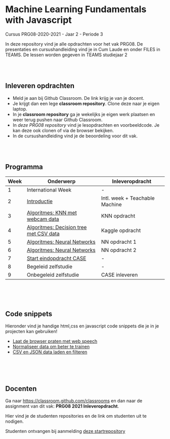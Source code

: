 # Machine Learning Fundamentals with Javascript

Cursus PRG08-2020-2021 - Jaar 2 - Periode 3

In deze repository vind je alle opdrachten voor het vak PRG08. De presentaties en cursushandleiding vind je in Cum Laude en onder FILES in TEAMS. De lessen worden gegeven in TEAMS studiejaar 2

<br>
<br>

## Inleveren opdrachten

- Meld je aan bij Github Classroom. De link krijg je van je docent.
- Je krijgt dan een lege **classroom repository**. Clone deze naar je eigen laptop.
- In je **classroom repository** ga je wekelijks je eigen werk plaatsen en weer terug pushen naar Github Classroom.
- In *deze PRG08 repository* vind je lesopdrachten en voorbeeldcode. Je kan deze ook clonen of via de browser bekijken.
- In de cursushandleiding vind je de beoordeling voor dit vak.

<br>
<br>

## Programma

| Week | Onderwerp | Inleveropdracht |
|------|-----------|-----------------|
| 1 | International Week | - |
| 2 | [Introductie](./week2) | Intl. week + Teachable Machine |
| 3 | [Algoritmes: KNN met webcam data](./week3) | KNN opdracht |
| 4 | [Algoritmes: Decision tree met CSV data](./week4) | Kaggle opdracht |
| 5 | [Algoritmes: Neural Networks](./week5) | NN opdracht 1 |
| 6 | [Algoritmes: Neural Networks](./week6) | NN opdracht 2 |
| 7 | [Start eindopdracht CASE](./week7) | - |
| 8 | Begeleid zelfstudie | - |
| 9 | Onbegeleid zelfstudie | CASE inleveren |

<br>
<br>
<br>

## Code snippets

Hieronder vind je handige html,css en javascript code snippets die je in je projecten kan gebruiken!

- [Laat de browser praten met web speech](./snippets/speech.md)
- [Normaliseer data om beter te trainen](./snippets/normalise.md)
- [CSV en JSON data laden en filteren](./snippets/csv.md)

<br>
<br>
<br>

## Docenten

Ga naar https://classroom.github.com/classrooms en dan naar de assignment van dit vak: **PRG08 2021 Inleveropdracht**.

Hier vind je de studenten repositories en de link om studenten uit te nodigen.

Studenten ontvangen bij aanmelding [deze startrepository](https://github.com/HR-CMGT-Classroom/PRG08-2021-Inleveropdracht) 